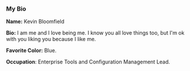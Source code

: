 ### My Bio

**Name:** Kevin Bloomfield

**Bio:** I am me and I love being me. I know you all love things too, but I'm ok with you liking you because I like me.

**Favorite Color:** Blue.

**Occupation**: Enterprise Tools and Configuration Management Lead.
